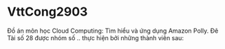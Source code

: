 # VttCong2903
Đồ án môn học Cloud Computing: Tìm hiểu và ứng dụng Amazon Polly.
Đê Tài số 28 được nhóm số .. thực hiện bởi những thành viên sau:
  
